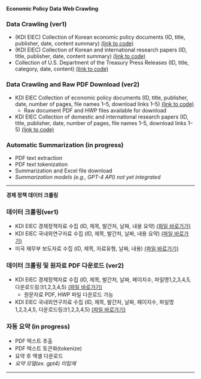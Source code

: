 **Economic Policy Data Web Crawling**

### Data Crawling (ver1)
- (KDI EIEC) Collection of Korean economic policy documents (ID, title, publisher, date, content summary) [(link to code)](https://github.com/jo-cho/policy_download/blob/main/get_policy/crawling_metadata.py)
- (KDI EIEC) Collection of Korean and international research papers (ID, title, publisher, date, content summary) [(link to code)](https://github.com/jo-cho/policy_download/blob/main/get_policy/crawling_metadata_research.py)
- Collection of U.S. Department of the Treasury Press Releases (ID, title, category, date, content) [(link to code)](https://github.com/jo-cho/policy_download/blob/main/get_policy/crawling_metadata_us.py)
  
### Data Crawling and Raw PDF Download (ver2)
- KDI EIEC Collection of economic policy documents (ID, title, publisher, date, number of pages, file names 1–5, download links 1–5) [(link to code)](https://github.com/jo-cho/policy_download/blob/main/get_policy/crawling_pdf_metadata.py)
  - Raw document PDF and HWP files available for download
- KDI EIEC Collection of domestic and international research papers (ID, title, publisher, date, number of pages, file names 1–5, download links 1–5) [(link to code)](https://github.com/jo-cho/policy_download/blob/main/get_policy/crawling_pdf_research.py)

### Automatic Summarization (in progress)
- PDF text extraction
- PDF text tokenization
- Summarization and Excel file download
- *Summarization models (e.g., GPT-4 API) not yet integrated*
  
---------------

**경제 정책 데이터 크롤링**

### 데이터 크롤링(ver1)
- KDI EIEC 경제정책자료 수집 (ID, 제목, 발간처, 날짜, 내용 요약) [(파일 바로가기)](https://github.com/jo-cho/policy_download/blob/main/get_policy/crawling_metadata.py)
- KDI EIEC 국내외연구자료 수집 (ID, 제목, 발간처, 날짜, 내용 요약) [(파일 바로가기)](https://github.com/jo-cho/policy_download/blob/main/get_policy/crawling_metadata_research.py)
- 미국 재무부 보도자료 수집 (ID, 제목, 자료유형, 날짜, 내용) [(파일 바로가기)](https://github.com/jo-cho/policy_download/blob/main/get_policy/crawling_metadata_us.py)

### 데이터 크롤링 및 원자료 PDF 다운로드 (ver2)
- KDI EIEC 경제정책자료 수집 (ID, 제목, 발간처, 날짜, 페이지수, 파일명1,2,3,4,5, 다운로드링크1,2,3,4,5) [(파일 바로가기)](https://github.com/jo-cho/policy_download/blob/main/get_policy/crawling_pdf_metadata.py)
  - 원문자료 PDF, HWP 파일 다운로드 가능
- KDI EIEC 국내외연구자료 수집 (ID, 제목, 발간처, 날짜, 페이지수, 파일명1,2,3,4,5, 다운로드링크1,2,3,4,5) [(파일 바로가기)](https://github.com/jo-cho/policy_download/blob/main/get_policy/crawling_pdf_research.py)


### 자동 요약 (in progress)
- PDF 텍스트 추출
- PDF 텍스트 토큰화(tokenize)
- 요약 후 엑셀 다운로드
- *요약 모델(ex. gpt4) 미탑재*


-------------



